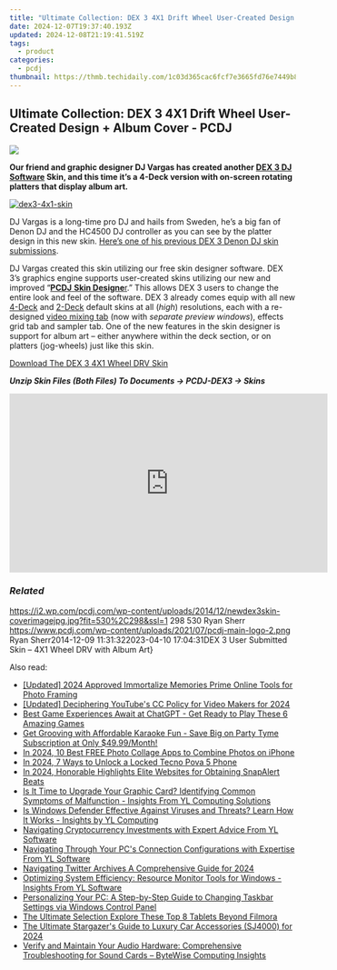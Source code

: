 ```yaml
---
title: "Ultimate Collection: DEX 3 4X1 Drift Wheel User-Created Design + Album Cover - PCDJ"
date: 2024-12-07T19:37:40.193Z
updated: 2024-12-08T21:19:41.519Z
tags:
  - product
categories:
  - pcdj
thumbnail: https://thmb.techidaily.com/1c03d365cac6fcf7e3665fd76e7449b8b7d6ebbb04e310ccec37ca23ea922ee4.jpg
---
```


## Ultimate Collection: DEX 3 4X1 Drift Wheel User-Created Design + Album Cover - PCDJ

[![](https://i2.wp.com/pcdj.com/wp-content/uploads/2014/12/newdex3skin-coverimagejpg.jpg?resize=530%2C298&ssl=1)](https://i2.wp.com/pcdj.com/wp-content/uploads/2014/12/newdex3skin-coverimagejpg.jpg?fit=530%2C298&ssl=1 "newdex3skin-coverimagejpg")

**Our friend and graphic designer DJ Vargas has created another [DEX 3 DJ Software](https://tools.techidaily.com/pcdj/products/) Skin, and this time it’s a 4-Deck version with on-screen rotating platters that display album art.**

[![](https://i0.wp.com/pcdj.com/wp-content/uploads/2014/12/dex3-4x1-skin.jpg?fit=300%2C187&ssl=1 "dex3-4x1-skin")](https://i0.wp.com/pcdj.com/wp-content/uploads/2014/12/dex3-4x1-skin.jpg?fit=1030%2C643&ssl=1)

DJ Vargas is a long-time pro DJ and hails from Sweden, he’s a big fan of Denon DJ and the HC4500 DJ controller as you can see by the platter design in this new skin. [Here’s one of his previous DEX 3 Denon DJ skin submissions](https://tools.techidaily.com/pcdj/products/).

DJ Vargas created this skin utilizing our free skin designer software. DEX 3’s graphics engine supports user-created skins utilizing our new and improved “[**PCDJ** **Skin Designe**r](https://tools.techidaily.com/pcdj/products/).” This allows DEX 3 users to change the entire look and feel of the software. DEX 3 already comes equip with all new [4-Deck](https://tools.techidaily.com/pcdj/products/) and [2-Deck](https://tools.techidaily.com/pcdj/products/) default skins at all (_high_) resolutions, each with a re-designed [video mixing tab](https://tools.techidaily.com/pcdj/products/) (now with _separate preview windows_), effects grid tab and sampler tab. One of the new features in the skin designer is support for album art – either anywhere within the deck section, or on platters (jog-wheels) just like this skin.

[Download The DEX 3 4X1 Wheel DRV Skin](https://tools.techidaily.com/pcdj/products/)

_**Unzip Skin Files (Both Files) To Documents -> PCDJ-DEX3 -> Skins**_

<!-- affiliate ads begin -->
<iframe width="560" height="315" src="https://www.youtube.com/embed/td3ojuzhloY?si=N_maQNiJWrJp7XZl" title="YouTube video player" frameborder="0" allow="accelerometer; autoplay; clipboard-write; encrypted-media; gyroscope; picture-in-picture; web-share" referrerpolicy="strict-origin-when-cross-origin" allowfullscreen></iframe>
<!-- affiliate ads end -->

### _Related_

https://i2.wp.com/pcdj.com/wp-content/uploads/2014/12/newdex3skin-coverimagejpg.jpg?fit=530%2C298&ssl=1 298 530 Ryan Sherr https://www.pcdj.com/wp-content/uploads/2021/07/pcdj-main-logo-2.png Ryan Sherr2014-12-09 11:31:322023-04-10 17:04:31DEX 3 User Submitted Skin – 4X1 Wheel DRV with Album Art}

<ins class="adsbygoogle"
     style="display:block"
     data-ad-format="autorelaxed"
     data-ad-client="ca-pub-7571918770474297"
     data-ad-slot="1223367746"></ins>

<ins class="adsbygoogle"
     style="display:block"
     data-ad-client="ca-pub-7571918770474297"
     data-ad-slot="8358498916"
     data-ad-format="auto"
     data-full-width-responsive="true"></ins>

<span class="atpl-alsoreadstyle">Also read:</span>
<div><ul>
<li><a href="https://fox-direct.techidaily.com/updated-2024-approved-immortalize-memories-prime-online-tools-for-photo-framing/"><u>[Updated] 2024 Approved Immortalize Memories Prime Online Tools for Photo Framing</u></a></li>
<li><a href="https://facebook-video-share.techidaily.com/updated-deciphering-youtubes-cc-policy-for-video-makers-for-2024/"><u>[Updated] Deciphering YouTube's CC Policy for Video Makers for 2024</u></a></li>
<li><a href="https://tech-revival.techidaily.com/best-game-experiences-await-at-chatgpt-get-ready-to-play-these-6-amazing-games/"><u>Best Game Experiences Await at ChatGPT - Get Ready to Play These 6 Amazing Games</u></a></li>
<li><a href="https://win-exclusive.techidaily.com/get-grooving-with-affordable-karaoke-fun-save-big-on-party-tyme-subscription-at-only-4999month/"><u>Get Grooving with Affordable Karaoke Fun - Save Big on Party Tyme Subscription at Only $49.99/Month!</u></a></li>
<li><a href="https://article-posts.techidaily.com/in-2024-10-best-free-photo-collage-apps-to-combine-photos-on-iphone/"><u>In 2024, 10 Best FREE Photo Collage Apps to Combine Photos on iPhone</u></a></li>
<li><a href="https://unlock-android.techidaily.com/in-2024-7-ways-to-unlock-a-locked-tecno-pova-5-phone-by-drfone-android/"><u>In 2024, 7 Ways to Unlock a Locked Tecno Pova 5 Phone</u></a></li>
<li><a href="https://vp-tips.techidaily.com/in-2024-honorable-highlights-elite-websites-for-obtaining-snapalert-beats/"><u>In 2024, Honorable Highlights Elite Websites for Obtaining SnapAlert Beats</u></a></li>
<li><a href="https://win-exclusive.techidaily.com/is-it-time-to-upgrade-your-graphic-card-identifying-common-symptoms-of-malfunction-insights-from-yl-computing-solutions/"><u>Is It Time to Upgrade Your Graphic Card? Identifying Common Symptoms of Malfunction - Insights From YL Computing Solutions</u></a></li>
<li><a href="https://win-exclusive.techidaily.com/is-windows-defender-effective-against-viruses-and-threats-learn-how-it-works-insights-by-yl-computing/"><u>Is Windows Defender Effective Against Viruses and Threats? Learn How It Works - Insights by YL Computing</u></a></li>
<li><a href="https://win-exclusive.techidaily.com/navigating-cryptocurrency-investments-with-expert-advice-from-yl-software/"><u>Navigating Cryptocurrency Investments with Expert Advice From YL Software</u></a></li>
<li><a href="https://win-exclusive.techidaily.com/navigating-through-your-pcs-connection-configurations-with-expertise-from-yl-software/"><u>Navigating Through Your PC's Connection Configurations with Expertise From YL Software</u></a></li>
<li><a href="https://twitter-videos.techidaily.com/navigating-twitter-archives-a-comprehensive-guide-for-2024/"><u>Navigating Twitter Archives A Comprehensive Guide for 2024</u></a></li>
<li><a href="https://win-exclusive.techidaily.com/optimizing-system-efficiency-resource-monitor-tools-for-windows-insights-from-yl-software/"><u>Optimizing System Efficiency: Resource Monitor Tools for Windows - Insights From YL Software</u></a></li>
<li><a href="https://win-exclusive.techidaily.com/personalizing-your-pc-a-step-by-step-guide-to-changing-taskbar-settings-via-windows-control-panel/"><u>Personalizing Your PC: A Step-by-Step Guide to Changing Taskbar Settings via Windows Control Panel</u></a></li>
<li><a href="https://vp-tips.techidaily.com/the-ultimate-selection-explore-these-top-8-tablets-beyond-filmora/"><u>The Ultimate Selection Explore These Top 8 Tablets Beyond Filmora</u></a></li>
<li><a href="https://some-guidance.techidaily.com/the-ultimate-stargazers-guide-to-luxury-car-accessories-sj4000-for-2024/"><u>The Ultimate Stargazer's Guide to Luxury Car Accessories (SJ4000) for 2024</u></a></li>
<li><a href="https://win-exclusive.techidaily.com/verify-and-maintain-your-audio-hardware-comprehensive-troubleshooting-for-sound-cards-bytewise-computing-insights/"><u>Verify and Maintain Your Audio Hardware: Comprehensive Troubleshooting for Sound Cards – ByteWise Computing Insights</u></a></li>
</ul></div>

